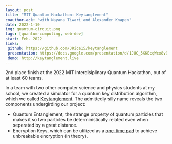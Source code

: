 ```yaml
---
layout: post
title: "MIT Quantum Hackathon: Keytanglement"
coauthor-ack: "with Nayana Tiwari and Alexander Knapen"
date: 2022-1-10
img: quantum-circuit.png
tags: [quantum-computing, web-dev]
start: Feb. 2022
links:
 github: https://github.com/JRice15/keytanglement
 presentation: https://docs.google.com/presentation/d/1JUC_5XKEcqWcx8vDHGJmTW_9klX04Cl1-xuXPzgNxpI/edit?usp=sharing
 demo: http://keytanglement.live
---
```


2nd place finish at the 2022 MIT Interdisiplinary Quantum Hackathon, out of at least 60 teams.

In a team with two other computer science and physics students at my school, we created a simulator for a quantum key distribution algorithm, which we called [Keytanglement](https://github.com/JRice15/keytanglement). The admittedly silly name reveals the two components undergirding our project:
* Quantum Entanglement, the strange property of quantum particles that makes it so two particles be deterministically related even when seperated by a great distance.
* Encryption Keys, which can be utilized as a [one-time pad](https://en.wikipedia.org/wiki/One-time_pad) to achieve unbreakable encryption (in theory).


